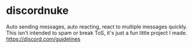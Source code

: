 # discordnuke
Auto sending messages, auto reacting, react to multiple messages quickly. <br>
This isn't intended to spam or break ToS, it's just a fun little project I made. <br>
https://discord.com/guidelines

